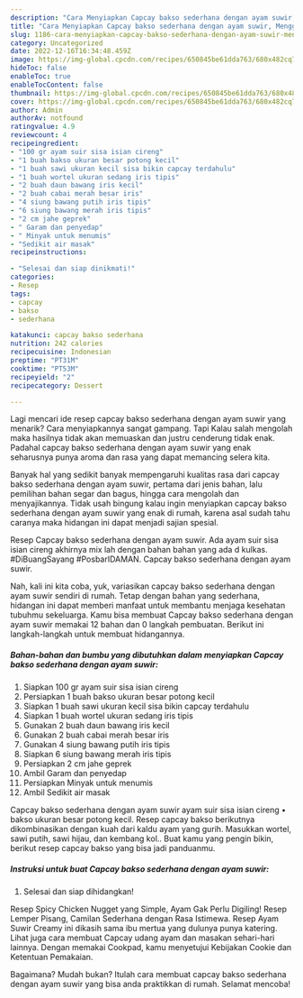 ```yaml
---
description: "Cara Menyiapkan Capcay bakso sederhana dengan ayam suwir, Menggugah Selera"
title: "Cara Menyiapkan Capcay bakso sederhana dengan ayam suwir, Menggugah Selera"
slug: 1186-cara-menyiapkan-capcay-bakso-sederhana-dengan-ayam-suwir-menggugah-selera
category: Uncategorized
date: 2022-12-16T16:34:48.459Z
image: https://img-global.cpcdn.com/recipes/650845be61dda763/680x482cq70/capcay-bakso-sederhana-dengan-ayam-suwir-foto-resep-utama.jpg
hideToc: false
enableToc: true
enableTocContent: false
thumbnail: https://img-global.cpcdn.com/recipes/650845be61dda763/680x482cq70/capcay-bakso-sederhana-dengan-ayam-suwir-foto-resep-utama.jpg
cover: https://img-global.cpcdn.com/recipes/650845be61dda763/680x482cq70/capcay-bakso-sederhana-dengan-ayam-suwir-foto-resep-utama.jpg
author: Admin
authorAv: notfound
ratingvalue: 4.9
reviewcount: 4
recipeingredient:
- "100 gr ayam suir sisa isian cireng"
- "1 buah bakso ukuran besar potong kecil"
- "1 buah sawi ukuran kecil sisa bikin capcay terdahulu"
- "1 buah wortel ukuran sedang iris tipis"
- "2 buah daun bawang iris kecil"
- "2 buah cabai merah besar iris"
- "4 siung bawang putih iris tipis"
- "6 siung bawang merah iris tipis"
- "2 cm jahe geprek"
- " Garam dan penyedap"
- " Minyak untuk menumis"
- "Sedikit air masak"
recipeinstructions:

- "Selesai dan siap dinikmati!"
categories:
- Resep
tags:
- capcay
- bakso
- sederhana

katakunci: capcay bakso sederhana 
nutrition: 242 calories
recipecuisine: Indonesian
preptime: "PT31M"
cooktime: "PT53M"
recipeyield: "2"
recipecategory: Dessert

---
```



Lagi mencari ide resep capcay bakso sederhana dengan ayam suwir yang menarik? Cara menyiapkannya sangat gampang. Tapi Kalau salah mengolah maka hasilnya tidak akan memuaskan dan justru cenderung tidak enak. Padahal capcay bakso sederhana dengan ayam suwir yang enak seharusnya punya aroma dan rasa yang dapat memancing selera kita.


Banyak hal yang sedikit banyak mempengaruhi kualitas rasa dari capcay bakso sederhana dengan ayam suwir, pertama dari jenis bahan, lalu pemilihan bahan segar dan bagus, hingga cara mengolah dan menyajikannya. Tidak usah bingung kalau ingin menyiapkan capcay bakso sederhana dengan ayam suwir yang enak di rumah, karena asal sudah tahu caranya maka hidangan ini dapat menjadi sajian spesial.

Resep Capcay bakso sederhana dengan ayam suwir. Ada ayam suir sisa isian cireng akhirnya mix lah dengan bahan bahan yang ada d kulkas. #DiBuangSayang #PosbarIDAMAN. Capcay bakso sederhana dengan ayam suwir.


Nah, kali ini kita coba, yuk, variasikan capcay bakso sederhana dengan ayam suwir sendiri di rumah. Tetap dengan bahan yang sederhana, hidangan ini dapat memberi manfaat untuk membantu menjaga kesehatan tubuhmu sekeluarga. Kamu bisa membuat Capcay bakso sederhana dengan ayam suwir memakai 12 bahan dan 0 langkah pembuatan. Berikut ini langkah-langkah untuk membuat hidangannya.

<!--inarticleads1-->

##### Bahan-bahan dan bumbu yang dibutuhkan dalam menyiapkan Capcay bakso sederhana dengan ayam suwir:

1. Siapkan 100 gr ayam suir sisa isian cireng
1. Persiapkan 1 buah bakso ukuran besar potong kecil
1. Siapkan 1 buah sawi ukuran kecil sisa bikin capcay terdahulu
1. Siapkan 1 buah wortel ukuran sedang iris tipis
1. Gunakan 2 buah daun bawang iris kecil
1. Gunakan 2 buah cabai merah besar iris
1. Gunakan 4 siung bawang putih iris tipis
1. Siapkan 6 siung bawang merah iris tipis
1. Persiapkan 2 cm jahe geprek
1. Ambil  Garam dan penyedap
1. Persiapkan  Minyak untuk menumis
1. Ambil Sedikit air masak


Capcay bakso sederhana dengan ayam suwir ayam suir sisa isian cireng • bakso ukuran besar potong kecil. Resep capcay bakso berikutnya dikombinasikan dengan kuah dari kaldu ayam yang gurih. Masukkan wortel, sawi putih, sawi hijau, dan kembang kol.. Buat kamu yang pengin bikin, berikut resep capcay bakso yang bisa jadi panduanmu. 

<!--inarticleads2-->

##### Instruksi untuk buat Capcay bakso sederhana dengan ayam suwir:


1. Selesai dan siap dihidangkan!

Resep Spicy Chicken Nugget yang Simple, Ayam Gak Perlu Digiling! Resep Lemper Pisang, Camilan Sederhana dengan Rasa Istimewa. Resep Ayam Suwir Creamy ini dikasih sama ibu mertua yang dulunya punya katering. Lihat juga cara membuat Capcay udang ayam dan masakan sehari-hari lainnya. Dengan memakai Cookpad, kamu menyetujui Kebijakan Cookie dan Ketentuan Pemakaian. 

Bagaimana? Mudah bukan? Itulah cara membuat capcay bakso sederhana dengan ayam suwir yang bisa anda praktikkan di rumah. Selamat mencoba!
